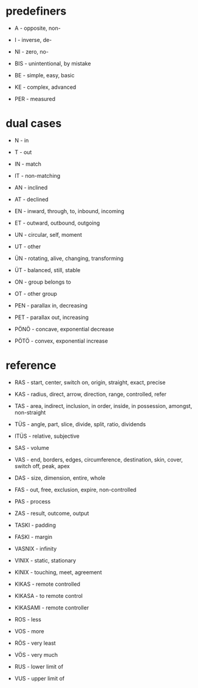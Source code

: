 # predefiners 
- A - opposite, non-
- I - inverse, de-
- NI - zero, no-
- BIS - unintentional, by mistake

- BE - simple, easy, basic
- KE - complex, advanced

- PER - measured

# dual cases
- N - in
- T - out
- IN - match
- IT - non-matching
- AN - inclined
- AT - declined
- EN - inward, through, to, inbound, incoming
- ET - outward, outbound, outgoing
- UN - circular, self, moment
- UT - other
- ÜN - rotating, alive, changing, transforming
- ÜT - balanced, still, stable
- ON - group belongs to
- OT - other group

- PEN - parallax in, decreasing 
- PET - parallax out, increasing
- PÖNÖ - concave, exponential decrease
- PÖTÖ - convex, exponential increase

# reference
- RAS - start, center, switch on, origin, straight, exact, precise
- KAS - radius, direct, arrow, direction, range, controlled, refer
- TAS - area, indirect, inclusion, in order, inside, in possession, amongst, non-straight
- TÜS - angle, part, slice, divide, split, ratio, dividends
- ITÜS - relative, subjective
- SAS - volume
- VAS - end, borders, edges, circumference, destination, skin, cover, switch off, peak, apex
- DAS - size, dimension, entire, whole
- FAS - out, free, exclusion, expire, non-controlled
- PAS - process
- ZAS - result, outcome, output


- TASKI - padding
- FASKI - margin 
- VASNIX - infinity
- VINIX - static, stationary
- KINIX - touching, meet, agreement

- KIKAS - remote controlled
- KIKASA - to remote control
- KIKASAMI - remote controller

- ROS - less
- VOS - more
- RÖS - very least
- VÖS - very much
- RUS - lower limit of 
- VUS - upper limit of
